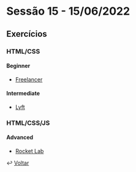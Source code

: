 # Sessão 15 - 15/06/2022

## Exercícios

### HTML/CSS

#### Beginner

- [Freelancer](./exercises/freelancer-web/README.md)

#### Intermediate

- [Lyft](./exercises/lyft-web/README.md)

### HTML/CSS/JS

#### Advanced

- [Rocket Lab](./exercises/rocket-lab-web/README.md)

↩️ [Voltar](../README.md)
